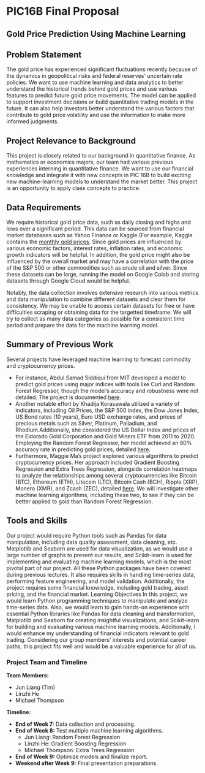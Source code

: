 # PIC16B Final Proposal

## Gold Price Prediction Using Machine Learning


## Problem Statement
The gold price has experienced significant fluctuations recently because of the dynamics in geopolitical risks and federal reserves' uncertain rate policies. We want to use machine learning and data analytics to better understand the historical trends behind gold prices and use various features to predict future gold price movements. The model can be applied to support investment decisions or build quantitative trading models in the future. It can also help investors better understand the various factors that contribute to gold price volatility and use the information to make more informed judgments. 


## Project Relevance to Background
This project is closely related to our background in quantitative finance. As mathematics or economics majors, our team had various previous experiences interning in quantitative finance. We want to use our financial knowledge and integrate it with new concepts in PIC 16B to build exciting new machine-learning models to understand the market better. This project is an opportunity to apply class concepts to practice. 


## Data Requirements
We require historical gold price data, such as daily closing and highs and lows over a significant period. This data can be sourced from financial market databases such as Yahoo Finance or Kaggle (For example, Kaggle contains the [monthly gold prices](https://www.kaggle.com/datasets/nhiyen/monthly-gold-price). Since gold prices are influenced by various economic factors, interest rates, inflation rates, and economic growth indicators will be helpful. In addition, the gold price might also be influenced by the overall market and may have a correlation with the price of the S&P 500 or other commodities such as crude oil and silver. Since these datasets can be large, running the model on Google Colab and storing datasets through Google Cloud would be helpful. 


Notably, the data collection involves extensive research into various metrics and data manipulation to combine different datasets and clear them for consistency. We may be unable to access certain datasets for free or have difficulties scraping or obtaining data for the targetted timeframe. We will try to collect as many data categories as possible for a consistent time period and prepare the data for the machine learning model. 


## Summary of Previous Work
Several projects have leveraged machine learning to forecast commodity and cryptocurrency prices. 
- For instance, Abdul Samad Siddiqui from MIT developed a model to predict gold prices using major indices with tools like Curl and Random Forest Regressor, though the model’s accuracy and robustness were not detailed. The project is documented [here](https://github.com/samadpls/GoldPredictAPI/blob/main/README.md).
- Another notable effort by Khadija Korasawala utilized a variety of indicators, including Oil Prices, the S&P 500 index, the Dow Jones Index, US Bond rates (10 years), Euro USD exchange rates, and prices of precious metals such as Silver, Platinum, Palladium, and Rhodium.Additionally, she considered the US Dollar Index and prices of the Eldorado Gold Corporation and Gold Miners ETF from 2011 to 2020. Employing the Random Forest Regressor, her model achieved an 80% accuracy rate in predicting gold prices, detailed [here](https://github.com/4khadija/Gold-Price-Prediction).
- Furthermore, Maggie Ma’s project explored various algorithms to predict cryptocurrency prices. Her approach included Gradient Boosting Regression and Extra Trees Regression, alongside correlation heatmaps to analyze the relationships among several cryptocurrencies like Bitcoin (BTC), Ethereum (ETH), Litecoin (LTC), Bitcoin Cash (BCH), Ripple (XRP), Monero (XMR), and Zcash (ZEC), detailed [here](https://github.com/jieyima/Cryptocurrency_Investment_Analysis_and_Modeling).
We will investigate other machine learning algorithms, including these two, to see if they can be better applied to gold than Random Forest Regression.


## Tools and Skills
Our project would require Python tools such as Pandas for data manipulation, including data quality assessment, data cleaning, etc. Matplotlib and Seaborn are used for data visualization, as we would use a large number of graphs to present our results, and Scikit-learn is used for implementing and evaluating machine learning models, which is the most pivotal part of our project. All these Python packages have been covered during previous lectures. It also requires skills in handling time-series data, performing feature engineering, and model validation. Additionally, the project requires some financial knowledge, including gold trading, asset pricing, and the financial market. 
Learning Objectives
In this project, we would learn Python programming techniques to manipulate and analyze time-series data. Also, we would learn to gain hands-on experience with essential Python libraries like Pandas for data cleaning and transformation, Matplotlib and Seaborn for creating insightful visualizations, and Scikit-learn for building and evaluating various machine learning models. Additionally, I would enhance my understanding of financial indicators relevant to gold trading. Considering our group members' interests and potential career paths, this project fits well and would be a valuable experience for all of us.


### Project Team and Timeline
**Team Members:**
- Jun Liang (Tim)
- Linzhi He
- Michael Thompson

**Timeline:**
- **End of Week 7:** Data collection and processing.
- **End of Week 8:** Test multiple machine learning algorithms.
  - Jun Liang: Random Forest Regression
  - Linzhi He: Gradient Boosting Regression
  - Michael Thompson: Extra Trees Regression
- **End of Week 9:** Optimize models and finalize report.
- **Weekend after Week 9:** Final presentation preparations.


